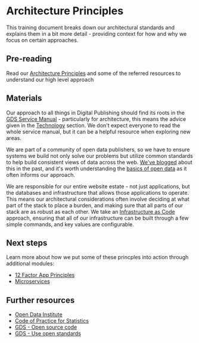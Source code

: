Architecture Principles
===========================

This training document breaks down our architectural standards and explains them in a bit more detail - providing context for how and why we focus on certain approaches.

## Pre-reading
Read our [Architecture Principles](../../standards/ARCHITECTURE_STANDARDS.md) and some of the referred resources to understand our high level approach

## Materials

Our approach to all things in Digital Publishing should find its roots in the [GDS Service Manual](https://www.gov.uk/service-manual) - particularly for architecture, this means the advice given in the [Technology](https://www.gov.uk/service-manual/technology) section. We don't expect everyone to read the whole service manual, but it can be a helpful resource when exploring new areas.

We are part of a community of open data publishers, so we have to ensure systems we build not only solve our problems but utilize common standards to help build consistent views of data across the web. [We've blogged](https://digitalblog.ons.gov.uk/2017/01/06/some-open-data-publishing-principles/) about this in the past, and it's worth understanding the [basics of open data](https://opendatahandbook.org/) as it often informs our approach.

We are responsible for our entire website estate - not just applications, but the databases and infrastructure that allows those applications to operate. This means our architectural considerations often involve deciding at what part of the stack to place a burden, and making sure that all parts of our stack are as robust as each other. We take an [Infrastructure as Code](https://www.hashicorp.com/resources/what-is-infrastructure-as-code) approach, ensuring that all of our infrastructure can be built through a few simple commands, and key values are configurable.


## Next steps

Learn more about how we put some of these princples into action through additional modules:
- [12 Factor App Principles](12_FACTOR_APP_PRINCIPLES.md)
- [Microservices](MICROSERVICES.md)


Further resources
----------------------------
- [Open Data Institute](https://theodi.org/)
- [Code of Practice for Statistics](https://code.statisticsauthority.gov.uk/)
- [GDS - Open source code](https://www.gov.uk/service-manual/service-standard/point-12-make-new-source-code-open)
- [GDS - Use open standards](https://www.gov.uk/service-manual/service-standard/point-13-use-common-standards-components-patterns)
